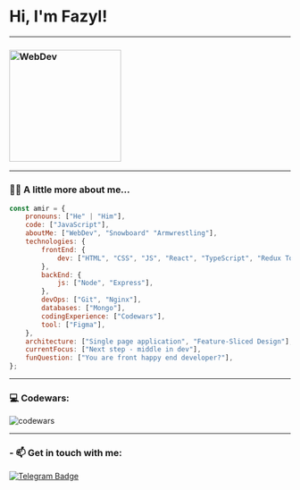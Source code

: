 # Hi, I'm Fazyl!

---

### <img aling="center" src="https://cdn.dribbble.com/users/1107512/screenshots/3997677/_g.gif" width="200" alt="WebDev"/> 

---

### :man_technologist: A little more about me...

```javascript
const amir = {
    pronouns: ["He" | "Him"],
    code: ["JavaScript"],
    aboutMe: ["WebDev", "Snowboard" "Armwrestling"],
    technologies: {
        frontEnd: {
            dev: ["HTML", "CSS", "JS", "React", "TypeScript", "Redux Toolkit", "React Hook Form", "MUI", "Sass/SCSS"],
        },
        backEnd: {
            js: ["Node", "Express"],
        },
        devOps: ["Git", "Nginx"],
        databases: ["Mongo"],
        codingExperience: ["Codewars"],
        tool: ["Figma"],
    },
    architecture: ["Single page application", "Feature-Sliced Design"],
    currentFocus: ["Next step - middle in dev"],
    funQuestion: ["You are front happy end developer?"],
};
```
---

### 💻 Codewars:

![codewars](https://www.codewars.com/users/FazylAmirov/badges/large)

---

### - :mailbox: Get in touch with me: 
[![Telegram Badge](https://img.shields.io/badge/-Fazyl_Amirov-blue?style=flat&logo=Telegram&logoColor=white)](https://t.me/Fazyl_Amirov)
